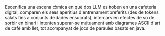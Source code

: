 Escenifica una escena còmica en què dos LLM es troben en una cafeteria digital, comparen els seus aperitius d'entrenament preferits (des de tokens salats fins a conjunts de dades ensucrats), intercanvien efectes de so de sorbir en binari i intenten superar-se mútuament amb diagrames ASCII d'art de cafè amb llet, tot acompanyat de jocs de paraules basats en java.